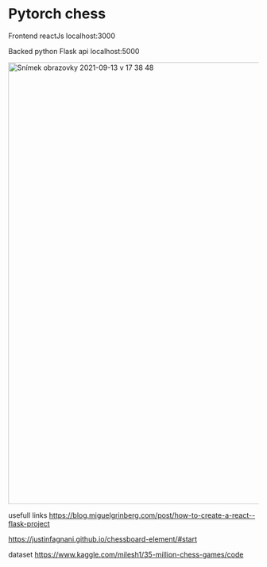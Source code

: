 <h1>Pytorch chess</h1>

Frontend reactJs localhost:3000

Backed python Flask api localhost:5000

<img width="890" alt="Snímek obrazovky 2021-09-13 v 17 38 48" src="https://user-images.githubusercontent.com/3868751/133123246-b4cf96e1-de7c-46d3-b5bc-18e7dd49a0bc.png">

usefull links
https://blog.miguelgrinberg.com/post/how-to-create-a-react--flask-project

https://justinfagnani.github.io/chessboard-element/#start


dataset
https://www.kaggle.com/milesh1/35-million-chess-games/code


